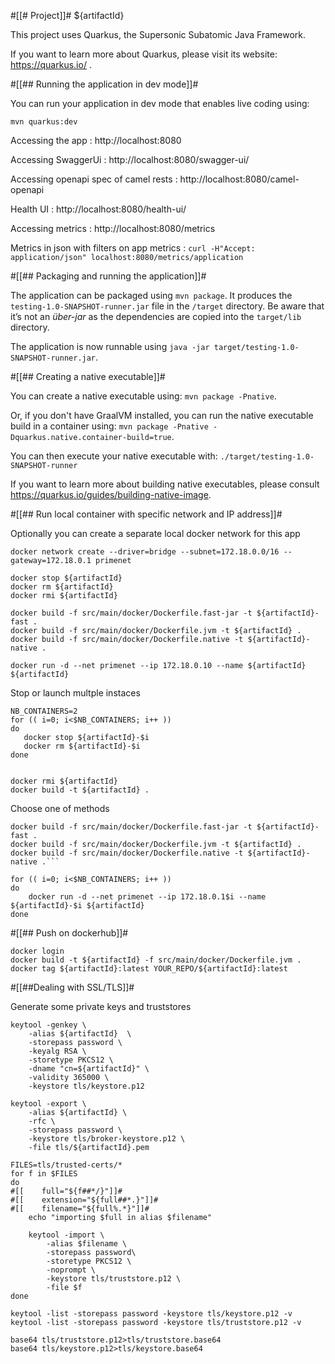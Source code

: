 #[[# Project]]# ${artifactId}

This project uses Quarkus, the Supersonic Subatomic Java Framework.

If you want to learn more about Quarkus, please visit its website: https://quarkus.io/ .

#[[## Running the application in dev mode]]#

You can run your application in dev mode that enables live coding using:
```
mvn quarkus:dev
```

Accessing the app : http://localhost:8080

Accessing SwaggerUi : http://localhost:8080/swagger-ui/

Accessing openapi spec of camel rests : http://localhost:8080/camel-openapi

Health UI : http://localhost:8080/health-ui/

Accessing metrics : http://localhost:8080/metrics

Metrics in json with filters on app metrics : `curl -H"Accept: application/json" localhost:8080/metrics/application`

#[[## Packaging and running the application]]#

The application can be packaged using `mvn package`.
It produces the `testing-1.0-SNAPSHOT-runner.jar` file in the `/target` directory.
Be aware that it’s not an _über-jar_ as the dependencies are copied into the `target/lib` directory.

The application is now runnable using `java -jar target/testing-1.0-SNAPSHOT-runner.jar`.

#[[## Creating a native executable]]#

You can create a native executable using: `mvn package -Pnative`.

Or, if you don't have GraalVM installed, you can run the native executable build in a container using: `mvn package -Pnative -Dquarkus.native.container-build=true`.

You can then execute your native executable with: `./target/testing-1.0-SNAPSHOT-runner`

If you want to learn more about building native executables, please consult https://quarkus.io/guides/building-native-image.

#[[## Run local container with specific network and IP address]]#

Optionally you can create a separate local docker network for this app

```
docker network create --driver=bridge --subnet=172.18.0.0/16 --gateway=172.18.0.1 primenet 
```

```
docker stop ${artifactId}
docker rm ${artifactId}
docker rmi ${artifactId}

docker build -f src/main/docker/Dockerfile.fast-jar -t ${artifactId}-fast .
docker build -f src/main/docker/Dockerfile.jvm -t ${artifactId} .
docker build -f src/main/docker/Dockerfile.native -t ${artifactId}-native .

docker run -d --net primenet --ip 172.18.0.10 --name ${artifactId} ${artifactId}
```


Stop or launch multple instaces

```
NB_CONTAINERS=2
for (( i=0; i<$NB_CONTAINERS; i++ ))
do
   docker stop ${artifactId}-$i
   docker rm ${artifactId}-$i
done


docker rmi ${artifactId}
docker build -t ${artifactId} .
```

Choose one of methods
```
docker build -f src/main/docker/Dockerfile.fast-jar -t ${artifactId}-fast .
docker build -f src/main/docker/Dockerfile.jvm -t ${artifactId} .
docker build -f src/main/docker/Dockerfile.native -t ${artifactId}-native .```
```
```
for (( i=0; i<$NB_CONTAINERS; i++ ))
do
    docker run -d --net primenet --ip 172.18.0.1$i --name ${artifactId}-$i ${artifactId}
done

```


#[[## Push on dockerhub]]#

```
docker login
docker build -t ${artifactId} -f src/main/docker/Dockerfile.jvm .
docker tag ${artifactId}:latest YOUR_REPO/${artifactId}:latest
```

#[[##Dealing with SSL/TLS]]#

Generate some private keys and truststores

```
keytool -genkey \
    -alias ${artifactId}  \
    -storepass password \
    -keyalg RSA \
    -storetype PKCS12 \
    -dname "cn=${artifactId}" \
    -validity 365000 \
    -keystore tls/keystore.p12

keytool -export \
    -alias ${artifactId} \
    -rfc \
    -storepass password \
    -keystore tls/broker-keystore.p12 \
    -file tls/${artifactId}.pem

FILES=tls/trusted-certs/*
for f in $FILES
do
#[[    full="${f##*/}"]]#
#[[    extension="${full##*.}"]]#
#[[    filename="${full%.*}"]]#
    echo "importing $full in alias $filename"

    keytool -import \
        -alias $filename \
        -storepass password\
        -storetype PKCS12 \
        -noprompt \
        -keystore tls/truststore.p12 \
        -file $f
done

keytool -list -storepass password -keystore tls/keystore.p12 -v
keytool -list -storepass password -keystore tls/truststore.p12 -v

base64 tls/truststore.p12>tls/truststore.base64
base64 tls/keystore.p12>tls/keystore.base64

```